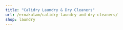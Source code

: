 ```yaml
---
title: "Calidry Laundry & Dry Cleaners"
url: /ernakulam/calidry-laundry-and-dry-cleaners/
shop: laundry
---
```

